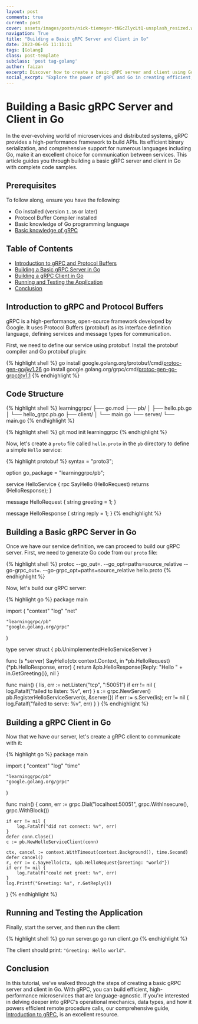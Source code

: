 ```yaml
---
layout: post
comments: true
current: post
cover: assets/images/posts/nick-tiemeyer-tNGcZlycLtQ-unsplash_resized.webp
navigation: True
title: "Building a Basic gRPC Server and Client in Go"
date: 2023-06-05 11:11:11
tags: [Golang]
class: post-template
subclass: 'post tag-golang'
author: faizan
excerpt: Discover how to create a basic gRPC server and client using Go. This step-by-step guide, complete with code samples, makes it easy to understand and implement efficient microservices communication.
social_excrpt: "Explore the power of gRPC and Go in creating efficient, language-agnostic microservices. Our latest article is a step-by-step guide on building a basic gRPC server and client in Go. Dive in and learn more! 🚀💻 #GoLang #gRPC #Microservices"
---
```


# Building a Basic gRPC Server and Client in Go

In the ever-evolving world of microservices and distributed systems, gRPC provides a high-performance framework to build APIs. Its efficient binary serialization, and comprehensive support for numerous languages including Go, make it an excellent choice for communication between services. This article guides you through building a basic gRPC server and client in Go with complete code samples.

## Prerequisites

To follow along, ensure you have the following:

- Go installed (version `1.16` or later)
- Protocol Buffer Compiler installed
- Basic knowledge of Go programming language
- [Basic knowledge of gRPC](/introduction-to-grpc)

## Table of Contents

* [Introduction to gRPC and Protocol Buffers](#introduction-to-grpc-and-protocol-buffers)
* [Building a Basic gRPC Server in Go](#building-a-basic-grpc-server-in-go)
* [Building a gRPC Client in Go](#building-a-grpc-client-in-go)
* [Running and Testing the Application](#running-and-testing-the-application)
* [Conclusion](#conclusion)

## Introduction to gRPC and Protocol Buffers

gRPC is a high-performance, open-source framework developed by Google. It uses Protocol Buffers (protobuf) as its interface definition language, defining services and message types for communication.

First, we need to define our service using protobuf. Install the protobuf compiler and Go protobuf plugin:

{% highlight shell %}
go install google.golang.org/protobuf/cmd/protoc-gen-go@v1.26
go install google.golang.org/grpc/cmd/protoc-gen-go-grpc@v1.1
{% endhighlight %}

## Code Structure

{% highlight shell %}
learninggrpc/
├── go.mod
├── pb/
│   ├── hello.pb.go
│   └── hello_grpc.pb.go
├── client/
│   └── main.go
└── server/
    └── main.go
{% endhighlight %}

{% highlight shell %}
git mod init learninggrpc
{% endhighlight %}

Now, let's create a `proto` file called `hello.proto` in the `pb` directory to define a simple `Hello` service:

{% highlight protobuf %}
syntax = "proto3";

option go_package = "learninggrpc/pb";

service HelloService {
    rpc SayHello (HelloRequest) returns (HelloResponse);
}

message HelloRequest {
    string greeting = 1;
}

message HelloResponse {
    string reply = 1;
}
{% endhighlight %}

## Building a Basic gRPC Server in Go

Once we have our service definition, we can proceed to build our gRPC server. First, we need to generate Go code from our `proto` file:

{% highlight shell %}
protoc --go_out=. --go_opt=paths=source_relative --go-grpc_out=. --go-grpc_opt=paths=source_relative hello.proto
{% endhighlight %}

Now, let's build our gRPC server:

{% highlight go %}
package main

import (
	"context"
	"log"
	"net"

	"learninggrpc/pb"
	"google.golang.org/grpc"
)

type server struct {
	pb.UnimplementedHelloServiceServer
}

func (s *server) SayHello(ctx context.Context, in *pb.HelloRequest) (*pb.HelloResponse, error) {
	return &pb.HelloResponse{Reply: "Hello " + in.GetGreeting()}, nil
}

func main() {
	lis, err := net.Listen("tcp", ":50051")
	if err != nil {
		log.Fatalf("failed to listen: %v", err)
	}
	s := grpc.NewServer()
	pb.RegisterHelloServiceServer(s, &server{})
	if err := s.Serve(lis); err != nil {
		log.Fatalf("failed to serve: %v", err)
	}
}
{% endhighlight %}

## Building a gRPC Client in Go

Now that we have our server, let's create a gRPC client to communicate with it:

{% highlight go %}
package main

import (
	"context"
	"log"
	"time"

	"learninggrpc/pb"
	"google.golang.org/grpc"
)

func main() {
	conn, err := grpc.Dial("localhost:50051", grpc.WithInsecure(), grpc.WithBlock())
	
	if err != nil {
		log.Fatalf("did not connect: %v", err)
	}
	defer conn.Close()
	c := pb.NewHelloServiceClient(conn)

	ctx, cancel := context.WithTimeout(context.Background(), time.Second)
	defer cancel()
	r, err := c.SayHello(ctx, &pb.HelloRequest{Greeting: "world"})
	if err != nil {
		log.Fatalf("could not greet: %v", err)
	}
	log.Printf("Greeting: %s", r.GetReply())
}
{% endhighlight %}

## Running and Testing the Application

Finally, start the server, and then run the client:

{% highlight shell %}
go run server.go
go run client.go
{% endhighlight %}

The client should print: `"Greeting: Hello world"`.

## Conclusion

In this tutorial, we've walked through the steps of creating a basic gRPC server and client in Go. With gRPC, you can build efficient, high-performance microservices that are language-agnostic. If you're interested in delving deeper into gRPC's operational mechanics, data types, and how it powers efficient remote procedure calls, our comprehensive guide, [Introduction to gRPC](/introduction-to-grpc), is an excellent resource.
